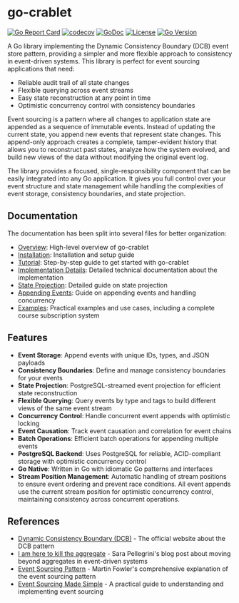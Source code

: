 # go-crablet

[![Go Report Card](https://goreportcard.com/badge/github.com/rodolfodpk/go-crablet)](https://goreportcard.com/report/github.com/rodolfodpk/go-crablet)
[![codecov](https://codecov.io/gh/rodolfodpk/go-crablet/branch/main/graph/badge.svg)](https://codecov.io/gh/rodolfodpk/go-crablet)
[![GoDoc](https://godoc.org/github.com/rodolfodpk/go-crablet?status.svg)](https://godoc.org/github.com/rodolfodpk/go-crablet)
[![License](https://img.shields.io/github/license/rodolfodpk/go-crablet)](https://github.com/rodolfodpk/go-crablet/blob/main/LICENSE)
[![Go Version](https://img.shields.io/github/go-mod/go-version/rodolfodpk/go-crablet)](https://github.com/rodolfodpk/go-crablet/blob/main/go.mod)

A Go library implementing the Dynamic Consistency Boundary (DCB) event store pattern, providing a simpler and more flexible approach to consistency in event-driven systems. This library is perfect for event sourcing applications that need:
- Reliable audit trail of all state changes
- Flexible querying across event streams
- Easy state reconstruction at any point in time
- Optimistic concurrency control with consistency boundaries

Event sourcing is a pattern where all changes to application state are appended as a sequence of immutable events. Instead of updating the current state, you append new events that represent state changes. This append-only approach creates a complete, tamper-evident history that allows you to reconstruct past states, analyze how the system evolved, and build new views of the data without modifying the original event log.

The library provides a focused, single-responsibility component that can be easily integrated into any Go application. It gives you full control over your event structure and state management while handling the complexities of event storage, consistency boundaries, and state projection.

## Documentation

The documentation has been split into several files for better organization:

- [Overview](docs/overview.md): High-level overview of go-crablet
- [Installation](docs/installation.md): Installation and setup guide
- [Tutorial](docs/tutorial.md): Step-by-step guide to get started with go-crablet
- [Implementation Details](docs/implementation.md): Detailed technical documentation about the implementation
- [State Projection](docs/state-projection.md): Detailed guide on state projection
- [Appending Events](docs/appending-events.md): Guide on appending events and handling concurrency
- [Examples](docs/examples.md): Practical examples and use cases, including a complete course subscription system

## Features

- **Event Storage**: Append events with unique IDs, types, and JSON payloads
- **Consistency Boundaries**: Define and manage consistency boundaries for your events
- **State Projection**: PostgreSQL-streamed event projection for efficient state reconstruction
- **Flexible Querying**: Query events by type and tags to build different views of the same event stream
- **Concurrency Control**: Handle concurrent event appends with optimistic locking
- **Event Causation**: Track event causation and correlation for event chains
- **Batch Operations**: Efficient batch operations for appending multiple events
- **PostgreSQL Backend**: Uses PostgreSQL for reliable, ACID-compliant storage with optimistic concurrency control
- **Go Native**: Written in Go with idiomatic Go patterns and interfaces
- **Stream Position Management**: Automatic handling of stream positions to ensure event ordering and prevent race conditions. All event appends use the current stream position for optimistic concurrency control, maintaining consistency across concurrent operations.

## References

- [Dynamic Consistency Boundary (DCB)](https://dcb.events/) - The official website about the DCB pattern
- [I am here to kill the aggregate](https://sara.event-thinking.io/2023/04/kill-aggregate-chapter-1-I-am-here-to-kill-the-aggregate.html) - Sara Pellegrini's blog post about moving beyond aggregates in event-driven systems
- [Event Sourcing Pattern](https://martinfowler.com/eaaDev/EventSourcing.html) - Martin Fowler's comprehensive explanation of the event sourcing pattern
- [Event Sourcing Made Simple](https://www.eventstore.com/blog/event-sourcing-made-simple) - A practical guide to understanding and implementing event sourcing
